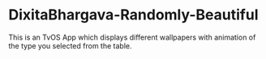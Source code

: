 # DixitaBhargava-Randomly-Beautiful

This is an TvOS App which displays different wallpapers with animation of the type you selected from the table.
